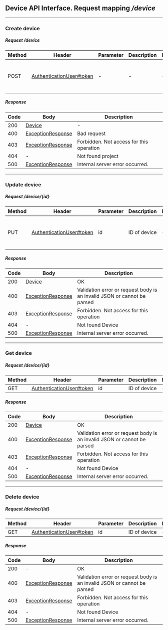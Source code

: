 ## Device API Interface. Request mapping <em>/device</em>

___
### Create device
##### Request /device
Method | Header | Parameter | Description | Restriction | Body | Description | Restriction
------------ | ------------- | ------------- | ------------- | ------------- | ------------- | ------------- | -------------
POST | [AuthenticationUser#token](../model/AuthenticationUser.md) |- | - | - | [DeviceForm](../model/DeviceForm.md) | Device#states size min 2. Device#state includes Device#states. | -

##### Response
Code | Body | Description
------------ | ------------- | -------------
200 | [Device](../model/Device.md) | -
400 | [ExceptionResponse](../model/ExceptionResponse.md) | Bad request
403 | [ExceptionResponse](../model/ExceptionResponse.md) | Forbidden. Not access for this operation
404 | - | Not found project
500 | [ExceptionResponse](../model/ExceptionResponse.md) | Internal server error occurred.

___
### Update device
##### Request /device/{id}
Method | Header | Parameter | Description | Restriction | Body | Description | Restriction
------------ | ------------- | ------------- | ------------- | ------------- | ------------- | ------------- | -------------
PUT | [AuthenticationUser#token](../model/AuthenticationUser.md) | id | ID of device | - | [DeviceForm](../model/DeviceForm.md) | Device#states size min 2. Device#state includes Device#states. | -

##### Response
Code | Body | Description
------------ | ------------- | -------------
200 | [Device](../model/Device.md) | OK
400 | [ExceptionResponse](../model/ExceptionResponse.md) | Validation error or request body is an invalid JSON or cannot be parsed
403 | [ExceptionResponse](../model/ExceptionResponse.md) | Forbidden. Not access for this operation
404 | - | Not found Device
500 | [ExceptionResponse](../model/ExceptionResponse.md) | Internal server error occurred.

___
### Get device
##### Request /device/{id}
Method | Header | Parameter | Description | Restriction | Body | Description | Restriction
------------ | ------------- | ------------- | ------------- | ------------- | ------------- | ------------- | -------------
GET | [AuthenticationUser#token](../model/AuthenticationUser.md) | id | ID of device | - | - | - | -

##### Response
Code | Body | Description
------------ | ------------- | -------------
200 | [Device](../model/Device.md) | OK
400 | [ExceptionResponse](../model/ExceptionResponse.md) | Validation error or request body is an invalid JSON or cannot be parsed
403 | [ExceptionResponse](../model/ExceptionResponse.md) | Forbidden. Not access for this operation
404 | - | Not found Device
500 | [ExceptionResponse](../model/ExceptionResponse.md) | Internal server error occurred.

___
### Delete device
##### Request /device/{id}
Method | Header | Parameter | Description | Restriction | Body | Description | Restriction
------------ | ------------- | ------------- | ------------- | ------------- | ------------- | ------------- | -------------
GET | [AuthenticationUser#token](../model/AuthenticationUser.md) | id | ID of device | - | - | - | -

##### Response
Code | Body | Description
------------ | ------------- | -------------
200 | - | OK
400 | [ExceptionResponse](../model/ExceptionResponse.md) | Validation error or request body is an invalid JSON or cannot be parsed
403 | [ExceptionResponse](../model/ExceptionResponse.md) | Forbidden. Not access for this operation
404 | - | Not found Device
500 | [ExceptionResponse](../model/ExceptionResponse.md) | Internal server error occurred.
